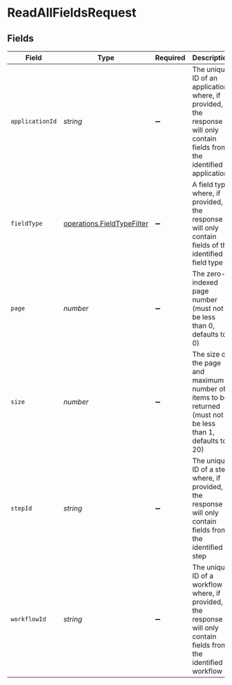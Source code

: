 # ReadAllFieldsRequest


## Fields

| Field                                                                                                                     | Type                                                                                                                      | Required                                                                                                                  | Description                                                                                                               |
| ------------------------------------------------------------------------------------------------------------------------- | ------------------------------------------------------------------------------------------------------------------------- | ------------------------------------------------------------------------------------------------------------------------- | ------------------------------------------------------------------------------------------------------------------------- |
| `applicationId`                                                                                                           | *string*                                                                                                                  | :heavy_minus_sign:                                                                                                        | The unique ID of an application where, if provided, the response will only contain fields from the identified application |
| `fieldType`                                                                                                               | [operations.FieldTypeFilter](../../../sdk/models/operations/fieldtypefilter.md)                                           | :heavy_minus_sign:                                                                                                        | A field type where, if provided, the response will only contain fields of the identified field type                       |
| `page`                                                                                                                    | *number*                                                                                                                  | :heavy_minus_sign:                                                                                                        | The zero-indexed page number (must not be less than 0, defaults to 0)                                                     |
| `size`                                                                                                                    | *number*                                                                                                                  | :heavy_minus_sign:                                                                                                        | The size of the page and maximum number of items to be returned (must not be less than 1, defaults to 20)                 |
| `stepId`                                                                                                                  | *string*                                                                                                                  | :heavy_minus_sign:                                                                                                        | The unique ID of a step where, if provided, the response will only contain fields from the identified step                |
| `workflowId`                                                                                                              | *string*                                                                                                                  | :heavy_minus_sign:                                                                                                        | The unique ID of a workflow where, if provided, the response will only contain fields from the identified workflow        |